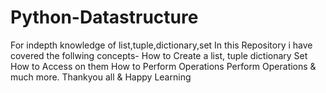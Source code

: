# Python-Datastructure
For indepth knowledge of  list,tuple,dictionary,set
In this Repository i have covered the follwing concepts-
How to Create a list, tuple dictionary Set
How to Access on them
How to Perform Operations
Perform Operations & much more.
Thankyou all & Happy Learning

